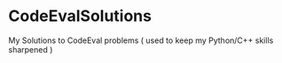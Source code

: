 CodeEvalSolutions
=================

My Solutions to CodeEval problems ( used to keep my Python/C++ skills sharpened )
